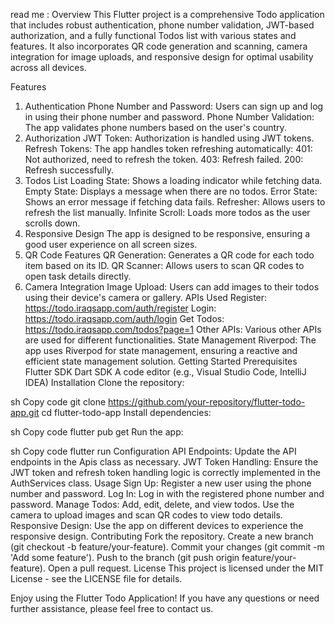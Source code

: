 read me :
Overview
This Flutter project is a comprehensive Todo application that includes robust authentication, phone number validation, JWT-based authorization, and a fully functional Todos list with various states and features. It also incorporates QR code generation and scanning, camera integration for image uploads, and responsive design for optimal usability across all devices.

Features
1. Authentication
Phone Number and Password: Users can sign up and log in using their phone number and password.
Phone Number Validation: The app validates phone numbers based on the user's country.
2. Authorization
JWT Token: Authorization is handled using JWT tokens.
Refresh Tokens: The app handles token refreshing automatically:
401: Not authorized, need to refresh the token.
403: Refresh failed.
200: Refresh successfully.
3. Todos List
Loading State: Shows a loading indicator while fetching data.
Empty State: Displays a message when there are no todos.
Error State: Shows an error message if fetching data fails.
Refresher: Allows users to refresh the list manually.
Infinite Scroll: Loads more todos as the user scrolls down.
4. Responsive Design
The app is designed to be responsive, ensuring a good user experience on all screen sizes.
5. QR Code Features
QR Generation: Generates a QR code for each todo item based on its ID.
QR Scanner: Allows users to scan QR codes to open task details directly.
6. Camera Integration
Image Upload: Users can add images to their todos using their device's camera or gallery.
APIs Used
Register: https://todo.iraqsapp.com/auth/register
Login: https://todo.iraqsapp.com/auth/login
Get Todos: https://todo.iraqsapp.com/todos?page=1
Other APIs: Various other APIs are used for different functionalities.
State Management
Riverpod: The app uses Riverpod for state management, ensuring a reactive and efficient state management solution.
Getting Started
Prerequisites
Flutter SDK
Dart SDK
A code editor (e.g., Visual Studio Code, IntelliJ IDEA)
Installation
Clone the repository:

sh
Copy code
git clone https://github.com/your-repository/flutter-todo-app.git
cd flutter-todo-app
Install dependencies:

sh
Copy code
flutter pub get
Run the app:

sh
Copy code
flutter run
Configuration
API Endpoints: Update the API endpoints in the Apis class as necessary.
JWT Token Handling: Ensure the JWT token and refresh token handling logic is correctly implemented in the AuthServices class.
Usage
Sign Up: Register a new user using the phone number and password.
Log In: Log in with the registered phone number and password.
Manage Todos: Add, edit, delete, and view todos. Use the camera to upload images and scan QR codes to view todo details.
Responsive Design: Use the app on different devices to experience the responsive design.
Contributing
Fork the repository.
Create a new branch (git checkout -b feature/your-feature).
Commit your changes (git commit -m 'Add some feature').
Push to the branch (git push origin feature/your-feature).
Open a pull request.
License
This project is licensed under the MIT License - see the LICENSE file for details.

Enjoy using the Flutter Todo Application! If you have any questions or need further assistance, please feel free to contact us.
